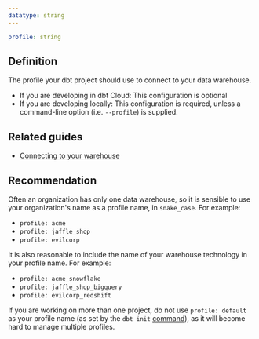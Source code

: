 ```yaml
---
datatype: string
---
```

<File name='dbt_project.yml'>

```yml
profile: string
```

</File>

## Definition
The profile your dbt project should use to connect to your data warehouse.
* If you are developing in dbt Cloud: This configuration is optional
* If you are developing locally: This configuration is required, unless a command-line option (i.e. `--profile`) is supplied.

## Related guides
* [Connecting to your warehouse](dbt-cli/configure-your-profile)

## Recommendation
Often an organization has only one data warehouse, so it is sensible to use your organization's name as a profile name, in `snake_case`. For example:
* `profile: acme`
* `profile: jaffle_shop`
* `profile: evilcorp`

It is also reasonable to include the name of your warehouse technology in your profile name. For example:
* `profile: acme_snowflake`
* `profile: jaffle_shop_bigquery`
* `profile: evilcorp_redshift`

If you are working on more than one project, do not use `profile: default` as your profile name (as set by the `dbt init` [command](init)), as it will become hard to manage multiple profiles.
